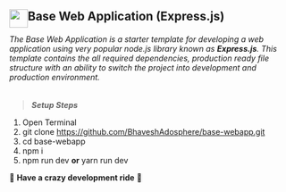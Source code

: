 <!-- Header -->
## <img src="https://i.ibb.co/KKDPKFP/development.png" width=33px style="float:left;"> Base Web Application (Express.js)

<!-- Description -->
###### The Base Web Application is a starter template for developing a web application using very popular node.js library known as **Express.js**. This template contains the all required dependencies, production ready file structure with an ability to switch the project into development and production environment.

> ***Setup Steps***

1. Open Terminal
2. git clone https://github.com/BhaveshAdosphere/base-webapp.git
3. cd base-webapp
4. npm i
5. npm run dev **or** yarn run dev

:slightly_smiling_face: **Have a crazy development ride** :slightly_smiling_face: